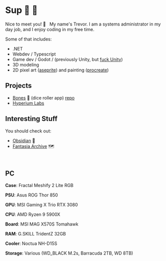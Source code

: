 # Sup 🤘 🦆 

Nice to meet you!&nbsp;👋 &nbsp; My name's Trevor. I am a systems administrator in my day job, and I enjoy coding in my free time.

Some of that includes:
- .NET
- Webdev / Typescript
- Game dev / Godot / (previously Unity, but [fuck Unity](https://www.youtube.com/watch?v=LlPOn0nAOeo&list=PLS9MbmO_ssyAyVCJrsdDfqvR8yLSpkf2T))
- 3D modeling
- 2D pixel art ([aseprite](https://www.aseprite.org/)) and painting ([procreate](https://procreate.com/))


## Projects

- [Bones](https://bones.turbits.dev/) 🦴 (dice roller app) [repo](https://github.com/turbits/bones)
- [Hyperium Labs](https://github.com/Hyperium-Labs)

## Interesting Stuff

You should check out:

- [Obsidian](https://obsidian.md/) 📔
- [Fantasia Archive](https://fantasiaarchive.com/) 🗺️

<br/>

## PC

**Case**: Fractal Meshify 2 Lite RGB

**PSU**: Asus ROG Thor 850

**GPU**: MSI Gaming X Trio RTX 3080

**CPU**: AMD Ryzen 9 5900X

**Board**: MSI MAG X570S Tomahawk

**RAM**: G.SKILL TridentZ 32GB

**Cooler**: Noctua NH-D15S

**Storage**: Various (WD_BLACK M.2s, Barracuda 2TB, WD 8TB)
